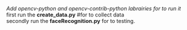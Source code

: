 *Add opencv-python and opencv-contrib-python labrairies for to run it* <br>
first run the <b>create_data.py</b> #for to collect data <br>
secondly run the <b>faceRecognition.py</b> for to testing.